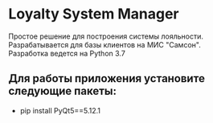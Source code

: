 # Loyalty System Manager
Простое решение для построения системы лояльности.  
Разрабатывается для базы клиентов на МИС "Самсон".  
Разработка ведется на Python 3.7

## Для работы приложения установите следующие пакеты:
* pip install PyQt5==5.12.1
